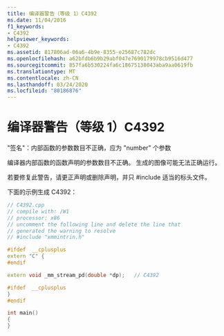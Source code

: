 ```yaml
---
title: 编译器警告（等级 1）C4392
ms.date: 11/04/2016
f1_keywords:
- C4392
helpviewer_keywords:
- C4392
ms.assetid: 817806ad-06a6-4b9e-8355-e25687c782dc
ms.openlocfilehash: a62bfdb6b9b29abf047e7690179978cb9516d477
ms.sourcegitcommit: 857fa6b530224fa6c18675138043aba9aa0619fb
ms.translationtype: MT
ms.contentlocale: zh-CN
ms.lasthandoff: 03/24/2020
ms.locfileid: "80186876"
---
```

# <a name="compiler-warning-level-1-c4392"></a>编译器警告（等级 1）C4392

"签名"：内部函数的参数数目不正确，应为 "number" 个参数

编译器内部函数的函数声明的参数数目不正确。 生成的图像可能无法正确运行。

若要修复此警告，请更正声明或删除声明，并只 #include 适当的标头文件。

下面的示例生成 C4392：

```cpp
// C4392.cpp
// compile with: /W1
// processor: x86
// uncomment the following line and delete the line that
// generated the warning to resolve
// #include "xmmintrin.h"

#ifdef  __cplusplus
extern "C" {
#endif

extern void _mm_stream_pd(double *dp);   // C4392

#ifdef  __cplusplus
}
#endif

int main()
{
}
```
